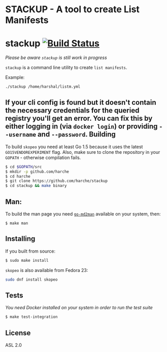 STACKUP - A tool to create List Manifests 
=
stackup [![Build Status](https://travis-ci.org/runcom/skopeo.svg?branch=master)](https://travis-ci.org/runcom/skopeo)
=

_Please be aware `stackup` is still work in progress_

`stackup` is a command line utility to create `list manifests`.


Example:
```sh
./stackup /home/harshal/listm.yml
```


If your cli config is found but it doesn't contain the necessary credentials for the queried registry
you'll get an error. You can fix this by either logging in (via `docker login`) or providing `--username`
and `--password`.
Building
-
To build `skopeo` you need at least Go 1.5 because it uses the latest `GO15VENDOREXPERIMENT` flag. Also, make sure to clone the repository in your `GOPATH` - otherwise compilation fails.
```sh
$ cd $GOPATH/src
$ mkdir -p github.com/harche
$ cd harche
$ git clone https://github.com/harche/stackup
$ cd stackup && make binary
```
Man:
-
To build the man page you need [`go-md2man`](https://github.com/cpuguy83/go-md2man) available on your system, then:
```
$ make man
```
Installing
-
If you built from source:
```sh
$ sudo make install
```
`skopeo` is also available from Fedora 23:
```sh
sudo dnf install skopeo
```
Tests
-
_You need Docker installed on your system in order to run the test suite_
```sh
$ make test-integration
```

License
-
ASL 2.0
